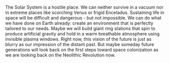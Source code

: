 ---
---
The Solar System is a hostile place. We can neither survive in a vacuum nor in extreme places like scorching Venus or frigid Enceladus. Sustaining life in space will be difficult and dangerous - but not impossible. We can do what we have done on Earth already: create an environment that is perfectly tailored to our needs. Maybe we will build giant ring stations
that spin to produce artificial gravity and hold in a warm breathable atmosphere using invisible plasma windows. Right now, this vision of the future is just as blurry as our impression of the distant past. But maybe someday future generations will look back on the first steps toward space colonization as we are looking back on the Neolithic Revolution now.